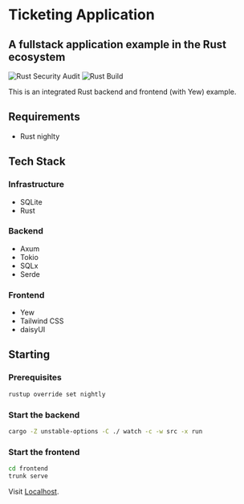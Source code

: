 # Ticketing Application

## A fullstack application example in the Rust ecosystem

![Rust Security Audit](https://github.com/auxiliaire/ticketing/actions/workflows/audit.yml/badge.svg)
![Rust Build](https://github.com/auxiliaire/ticketing/actions/workflows/general.yml/badge.svg)

This is an integrated Rust backend and frontend (with Yew) example.

## Requirements

* Rust nighlty

## Tech Stack

### Infrastructure

* SQLite
* Rust

### Backend

* Axum
* Tokio
* SQLx
* Serde

### Frontend

* Yew
* Tailwind CSS
* daisyUI

## Starting

### Prerequisites

```bash
rustup override set nightly
```

### Start the backend

```bash
cargo -Z unstable-options -C ./ watch -c -w src -x run
```

### Start the frontend

```bash
cd frontend
trunk serve
```

Visit [Localhost](http://127.0.0.1:8080/).

